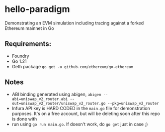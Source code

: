 # hello-paradigm
Demonstrating an EVM simulation including tracing against a forked Ethereum mainnet in Go

## Requirements:
- Foundry
- Go 1.21
- Geth package `go get -u github.com/ethereum/go-ethereum`

## Notes
- ABI binding generated using abigen, `abigen --abi=uniswap_v2_router.abi --out=uniswap_v2_router/uniswap_v2_router.go --pkg=uniswap_v2_router` 
- Infura API key is HARD CODED in the `main.go` file for demonstration purposes. It's on a free account, but will be deleting soon after this repo is done with
- run using `go run main.go`. If doesn't work, do `go get` just in case ;)